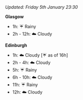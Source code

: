 *Updated: Friday 5th January 23:30*

**Glasgow**

* 1h: :umbrella: Rainy
* 2h - 12h: :cloud: Cloudy

**Edinburgh**

* 1h: :cloud: Cloudy [:umbrella: as of 16h]
* 2h - 4h: :cloud: Cloudy
* 5h: :umbrella: Rainy
* 6h - 10h: :cloud: Cloudy
* 11h: :umbrella: Rainy
* 12h: :cloud: Cloudy
